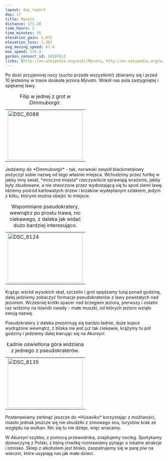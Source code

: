 ```yaml
---
layout: day_report
day: 17
title: Mývatn
distance: 175.28
time_hours: 2
time_minutes: 35
elevation_gain: 1,072
elevation_loss: 1,362
avg_moving_speed: 67.4
max_speed: 115.4
garmin_connect_id: 34107613
links: [http://en.wikipedia.org/wiki/Mývatn, http://en.wikipedia.org/wiki/Húsav%C3%ADk]
---
```


Po dość przyjemnej nocy (sucho przede wszystkim!) zbieramy się i przed 10
jesteśmy w trasie dookoła jeziora *Mývatn*. Wokół nas pola zastygniętej i
spękanej lawy.

<table class="image right">
  <caption>Filip w jednej z grot w <em>Dimmuborgir</em>.</caption>
  <tr>
    <td>
      <a href="http://www.flickr.com/photos/michalbugno/4644994524/sizes/l" title="DSC_8088 by Michal Bugno, on Flickr"><img src="http://farm5.static.flickr.com/4035/4644994524_4165905d63_m.jpg" width="240" height="159" alt="DSC_8088" /></a>
    </td>
  </tr>
</table>
Jedziemy do *Dimmuborgir* - tak, norweski zespół blackmetalowy
pożyczył sobie nazwę od tego właśnie miejsca. Wchodzimy przez furtkę w jakby
inny świat, *mroczne miasta* rzeczywiście sprawiają wrażenie, jakby były
zbudowane, a nie stworzone przez wydostającą się tu spod ziemi lawę. Idziemy
pośród karłowatych drzew i krzaków wydeptanym szlakiem, jedym z kilku, którymi
można obejść to miejsce.

<table class="image left">
  <caption>Wspomniane pseudokratery, wewnątrz po prostu trawa, nic ciekawego, z
  daleka jak widać dużo bardziej interesująco.</caption>
  <tr>
    <td>
      <a href="http://www.flickr.com/photos/michalbugno/4644998640/sizes/l" title="DSC_8124 by Michal Bugno, on Flickr"><img src="http://farm5.static.flickr.com/4037/4644998640_cb13aef393_m.jpg" width="240" height="159" alt="DSC_8124" /></a>
    </td>
  </tr>
</table>
Krążąc wśród wysokich skał, szczelin i grot spędzamy tutaj ponad godzinę, dalej
jedziemy zobaczyć formacje pseudokraterów z lawy powstałych nad jeziorem.
Wcześniej krótki spacer nad brzegiem jeziora, pierwszy i ostatni raz widzimy na
Islandii owady - małe muszki, od których jezioro wzięło swoją nazwę.

Pseudokratery z daleka prezentują się bardzo ładnie, duże kopce wydrążone
wewnątrz, z bliska nie jest już tak ciekawie, krążymy tu pół godziny i jedziemy
dalej kierując się na *Akureyri*.

<table class="image left">
  <caption>Ładnie oświetlona góra widziana z jednego z pseudokraterów.</caption>
  <tr>
    <td>
<a href="http://www.flickr.com/photos/michalbugno/4644382719/sizes/l" title="DSC_8135 by Michal Bugno, on Flickr"><img src="http://farm4.static.flickr.com/3336/4644382719_8584a8084c_m.jpg" width="240" height="159" alt="DSC_8135" /></a>
    </td>
  </tr>
</table>
Postanawiamy zerknąć jeszcze do *Húsavíku* korzystając z możliwości, miasto
jednak jeszcze się nie obudziło z zimowego snu, turystów brak ze względu na
wulkan. Nic się tu nie dzieje, więc wracamy.

W *Akureyri* szybko, z pomocą przewodnika, znajdujemy nocleg. Spotykamy
dziewczynę z Polski, z którą chwilkę rozmawiamy pytając o lokalne atrakcje i
lotnisko. Sklep z alkoholem jest blisko, zaopatrujemy się w parę piw na wieczór,
które usypiają nas jak małe dzieci.
